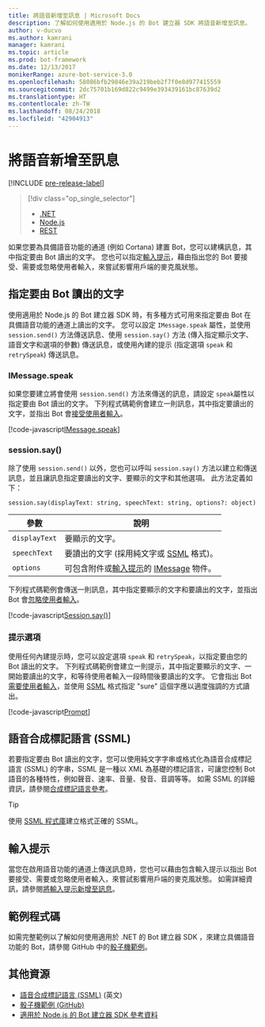 ```yaml
---
title: 將語音新增至訊息 | Microsoft Docs
description: 了解如何使用適用於 Node.js 的 Bot 建立器 SDK 將語音新增至訊息。
author: v-ducvo
ms.author: kamrani
manager: kamrani
ms.topic: article
ms.prod: bot-framework
ms.date: 12/13/2017
monikerRange: azure-bot-service-3.0
ms.openlocfilehash: 58086bfb29846e39a219beb2f7f0e8d977415559
ms.sourcegitcommit: 2dc75701b169d822c9499e393439161bc87639d2
ms.translationtype: HT
ms.contentlocale: zh-TW
ms.lasthandoff: 08/24/2018
ms.locfileid: "42904913"
---
```

# <a name="add-speech-to-messages"></a>將語音新增至訊息

[!INCLUDE [pre-release-label](../includes/pre-release-label-v3.md)]

> [!div class="op_single_selector"]
> - [.NET](../dotnet/bot-builder-dotnet-text-to-speech.md)
> - [Node.js](../nodejs/bot-builder-nodejs-text-to-speech.md)
> - [REST](../rest-api/bot-framework-rest-connector-text-to-speech.md)

如果您要為具備語音功能的通道 (例如 Cortana) 建置 Bot，您可以建構訊息，其中指定要由 Bot 讀出的文字。 您也可以指定[輸入提示](bot-builder-nodejs-send-input-hints.md)，藉由指出您的 Bot 要接受、需要或忽略使用者輸入，來嘗試影響用戶端的麥克風狀態。

## <a name="specify-text-to-be-spoken-by-your-bot"></a>指定要由 Bot 讀出的文字

使用適用於 Node.js 的 Bot 建立器 SDK 時，有多種方式可用來指定要由 Bot 在具備語音功能的通道上讀出的文字。 您可以設定 `IMessage.speak` 屬性，並使用 `session.send()` 方法傳送訊息、使用 `session.say()` 方法 (傳入指定顯示文字、語音文字和選項的參數) 傳送訊息，或使用內建的提示 (指定選項 `speak` 和 `retrySpeak`) 傳送訊息。

### <a id="message-speak"></a> IMessage.speak 

如果您要建立將會使用 `session.send()` 方法來傳送的訊息，請設定 `speak`屬性以指定要由 Bot 讀出的文字。 下列程式碼範例會建立一則訊息，其中指定要讀出的文字，並指出 Bot 會[接受使用者輸入](bot-builder-nodejs-send-input-hints.md)。

[!code-javascript[IMessage.speak](../includes/code/node-text-to-speech.js#IMessageSpeak)]

### <a id="session-say"></a> session.say()

除了使用 `session.send()` 以外，您也可以呼叫 `session.say()` 方法以建立和傳送訊息，並且讓訊息指定要讀出的文字、要顯示的文字和其他選項。 此方法定義如下：

`session.say(displayText: string, speechText: string, options?: object)`

| 參數 | 說明 |
|----|----|
| `displayText` | 要顯示的文字。 |
| `speechText` | 要讀出的文字 (採用純文字或 <a href="https://msdn.microsoft.com/en-us/library/hh378377(v=office.14).aspx" target="_blank">SSML</a> 格式)。 |
| `options` | 可包含附件或[輸入提示](bot-builder-nodejs-send-input-hints.md)的 [IMessage][IMessage] 物件。 |

下列程式碼範例會傳送一則訊息，其中指定要顯示的文字和要讀出的文字，並指出 Bot 會[忽略使用者輸入](bot-builder-nodejs-send-input-hints.md)。

[!code-javascript[Session.say()](../includes/code/node-text-to-speech.js#SessionSay)]

### <a id="prompt-options"></a> 提示選項

使用任何內建提示時，您可以設定選項 `speak` 和 `retrySpeak`，以指定要由您的 Bot 讀出的文字。 下列程式碼範例會建立一則提示，其中指定要顯示的文字、一開始要讀出的文字，和等待使用者輸入一段時間後要讀出的文字。 它會指出 Bot [需要使用者輸入](bot-builder-nodejs-send-input-hints.md)，並使用 [SSML](#ssml) 格式指定 "sure" 這個字應以適度強調的方式讀出。

[!code-javascript[Prompt](../includes/code/node-text-to-speech.js#Prompt)]

## <a id="ssml"></a>語音合成標記語言 (SSML)

若要指定要由 Bot 讀出的文字，您可以使用純文字字串或格式化為語音合成標記語言 (SSML) 的字串，SSML 是一種以 XML 為基礎的標記語言，可讓您控制 Bot 語音的各種特性，例如聲音、速率、音量、發音、音調等等。 如需 SSML 的詳細資訊，請參閱<a href="https://msdn.microsoft.com/en-us/library/hh378377(v=office.14).aspx" target="_blank">合成標記語言參考</a>。

> [!TIP]
> 使用 <a href="https://www.npmjs.com/search?q=ssml" target="_blank">SSML 程式庫</a>建立格式正確的 SSML。

## <a name="input-hints"></a>輸入提示

當您在啟用語音功能的通道上傳送訊息時，您也可以藉由包含輸入提示以指出 Bot 要接受、需要或忽略使用者輸入，來嘗試影響用戶端的麥克風狀態。 如需詳細資訊，請參閱[將輸入提示新增至訊息](bot-builder-nodejs-send-input-hints.md)。

## <a name="sample-code"></a>範例程式碼 

如需完整範例以了解如何使用適用於 .NET 的 Bot 建立器 SDK ，來建立具備語音功能的 Bot，請參閱 GitHub 中的<a href="https://github.com/Microsoft/BotBuilder-Samples/tree/master/Node/demo-RollerSkill" target="_blank">骰子機範例</a>。

## <a name="additional-resources"></a>其他資源

- <a href="https://msdn.microsoft.com/en-us/library/hh378377(v=office.14).aspx" target="_blank">語音合成標記語言 (SSML)</a> \(英文\)
- <a href="https://github.com/Microsoft/BotBuilder-Samples/tree/master/Node/demo-RollerSkill" target="_blank">骰子機範例 (GitHub)</a>
- [適用於 Node.js 的 Bot 建立器 SDK 參考資料][SDKReference]

[SDKReference]: https://docs.botframework.com/en-us/node/builder/chat-reference/modules/_botbuilder_d_.html

[Message]: https://docs.botframework.com/en-us/node/builder/chat-reference/classes/_botbuilder_d_.message

[IMessage]: http://docs.botframework.com/en-us/node/builder/chat-reference/interfaces/_botbuilder_d_.imessage
